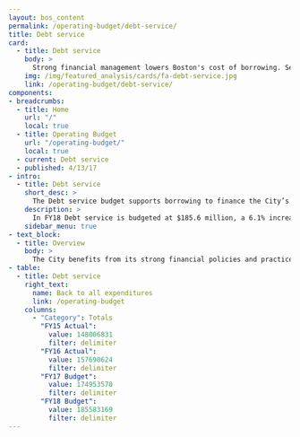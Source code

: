 ```yaml
---
layout: bos_content
permalink: /operating-budget/debt-service/
title: Debt service
card:
  - title: Debt service
    body: >
      Strong financial management lowers Boston's cost of borrowing. See how.
    img: /img/featured_analysis/cards/fa-debt-service.jpg
    link: /operating-budget/debt-service/
components:
- breadcrumbs:
  - title: Home
    url: "/"
    local: true
  - title: Operating Budget
    url: "/operating-budget/"
    local: true
  - current: Debt service
  - published: 4/13/17
- intro:
  - title: Debt service
    short_desc: >
      The Debt service budget supports borrowing to finance the City’s capital plan. 
    description: >
      In FY18 Debt service is budgeted at $185.6 million, a 6.1% increase over the previous year.
    sidebar_menu: true
- text_block:
  - title: Overview
    body: >
      The City benefits from its strong financial policies and practices and has recently been affirmed with triple A bond ratings from Moody’s and Standard and Poor’s. Strong bond ratings are an assessment of the City’s long-term financial stability and lower the cost of borrowing. <blockquote>As the City borrows more over ten years to support investments in its schools, debt service is projected to increase as well. In FY18 Debt Service is budgeted at $185.6 million, a 6.1% increase over the previous year. </blockquote> For further detail, view <a href="https://budget.boston.gov/capital-projects">Capital Planning</a> and <a href="https://budget.boston.gov/financial-management">Financial Management</a>.
- table:
  - title: Debt service
    right_text:
      name: Back to all expenditures
      link: /operating-budget
    columns:
      - "Category": Totals
        "FY15 Actual": 
          value: 148006831
          filter: delimiter
        "FY16 Actual": 
          value: 157690624
          filter: delimiter
        "FY17 Budget": 
          value: 174953570
          filter: delimiter
        "FY18 Budget": 
          value: 185583169
          filter: delimiter
---
```

